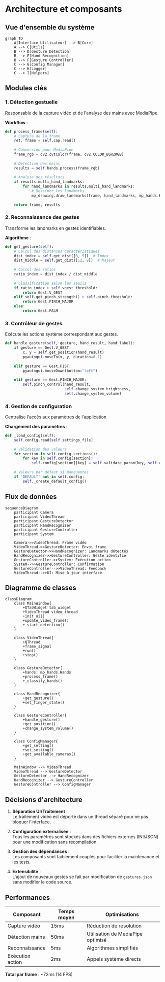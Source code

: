 # Architecture et composants

## Vue d'ensemble du système

```mermaid
graph TD
    A[Interface Utilisateur] --> B[Core]
    A --> C[Utils]
    B --> D[Gesture Detection]
    B --> E[Hand Recognition]
    B --> F[Gesture Controller]
    C --> G[Config Manager]
    C --> H[Logger]
    C --> I[Helpers]
```

## Modules clés

### 1. Détection gestuelle

Responsable de la capture vidéo et de l'analyse des mains avec MediaPipe.

**Workflow** :
```python
def process_frame(self):
    # Capture de la frame
    ret, frame = self.cap.read()
    
    # Conversion pour MediaPipe
    frame_rgb = cv2.cvtColor(frame, cv2.COLOR_BGR2RGB)
    
    # Détection des mains
    results = self.hands.process(frame_rgb)
    
    # Analyse des résultats
    if results.multi_hand_landmarks:
        for hand_landmarks in results.multi_hand_landmarks:
            # Dessiner les landmarks
            mp_drawing.draw_landmarks(frame, hand_landmarks, mp_hands.HAND_CONNECTIONS)
    
    return frame, results
```

### 2. Reconnaissance des gestes

Transforme les landmarks en gestes identifiables.

**Algorithme** :
```python
def get_gesture(self):
    # Calcul des distances caractéristiques
    dist_index = self.get_dist([8, 5])  # Index
    dist_middle = self.get_dist([12, 9])  # Majeur
    
    # Calcul des ratios
    ratio_index = dist_index / dist_middle
    
    # Classification selon les seuils
    if ratio_index > self.vgest_threshold:
        return Gest.V_GEST
    elif self.get_pinch_strength() > self.pinch_threshold:
        return Gest.PINCH_MAJOR
    else:
        return Gest.PALM
```

### 3. Contrôleur de gestes

Exécute les actions système correspondant aux gestes.

```python
def handle_gesture(self, gesture, hand_result, hand_label):
    if gesture == Gest.V_GEST:
        x, y = self.get_position(hand_result)
        pyautogui.moveTo(x, y, duration=0.1)
    
    elif gesture == Gest.FIST:
        pyautogui.mouseDown(button="left")
    
    elif gesture == Gest.PINCH_MAJOR:
        self.pinch_control(hand_result, 
                           self.change_system_brightness, 
                           self.change_system_volume)
```

### 4. Gestion de configuration

Centralise l'accès aux paramètres de l'application.

**Chargement des paramètres** :
```python
def _load_config(self):
    self.config.read(self.settings_file)
    
    # Validation des valeurs
    for section in self.config.sections():
        for key in self.config[section]:
            self.config[section][key] = self.validate_param(key, self.config[section][key])
    
    # Valeurs par défaut si manquantes
    if 'DEFAULT' not in self.config:
        self._create_default_config()
```

## Flux de données

```mermaid
sequenceDiagram
    participant Camera
    participant VideoThread
    participant GestureDetector
    participant HandRecognizer
    participant GestureController
    participant System
    
    Camera->>VideoThread: Frame vidéo
    VideoThread->>GestureDetector: Envoi frame
    GestureDetector->>HandRecognizer: Landmarks détectés
    HandRecognizer->>GestureController: Geste identifié
    GestureController->>System: Exécution action
    System-->>GestureController: Confirmation
    GestureController-->>VideoThread: Feedback
    VideoThread-->>UI: Mise à jour interface
```

## Diagramme de classes

```mermaid
classDiagram
    class MainWindow{
        +QTabWidget tab_widget
        +VideoThread video_thread
        +init_ui()
        +update_video_frame()
        +_start_detection()
    }
    
    class VideoThread{
        +QThread
        +frame_signal
        +run()
        +stop()
    }
    
    class GestureDetector{
        +hands: mp_hands.Hands
        +process_frame()
        +_classify_hands()
    }
    
    class HandRecognizer{
        +get_gesture()
        +set_finger_state()
    }
    
    class GestureController{
        +handle_gesture()
        +get_position()
        +change_system_volume()
    }
    
    class ConfigManager{
        +get_setting()
        +set_setting()
        +get_available_cameras()
    }
    
    MainWindow --> VideoThread
    VideoThread --> GestureDetector
    GestureDetector --> HandRecognizer
    HandRecognizer --> GestureController
    GestureController --> ConfigManager
```

## Décisions d'architecture

1. **Séparation UI/Traitement** :  
   Le traitement vidéo est déporté dans un thread séparé pour ne pas bloquer l'interface.

2. **Configuration externalisée** :  
   Tous les paramètres sont stockés dans des fichiers externes (INI/JSON) pour une modification sans recompilation.

3. **Gestion des dépendances** :  
   Les composants sont faiblement couplés pour faciliter la maintenance et les tests.

4. **Extensibilité** :  
   L'ajout de nouveaux gestes se fait par modification de `gestures.json` sans modifier le code source.

## Performances

| Composant         | Temps moyen | Optimisations                     |
|-------------------|-------------|-----------------------------------|
| Capture vidéo     | 15ms        | Réduction de résolution           |
| Détection mains   | 50ms        | Utilisation de MediaPipe optimisé |
| Reconnaissance    | 5ms         | Algorithmes simplifiés            |
| Exécution action  | 2ms         | Appels système directs            |

**Total par frame** : ~72ms (14 FPS)
